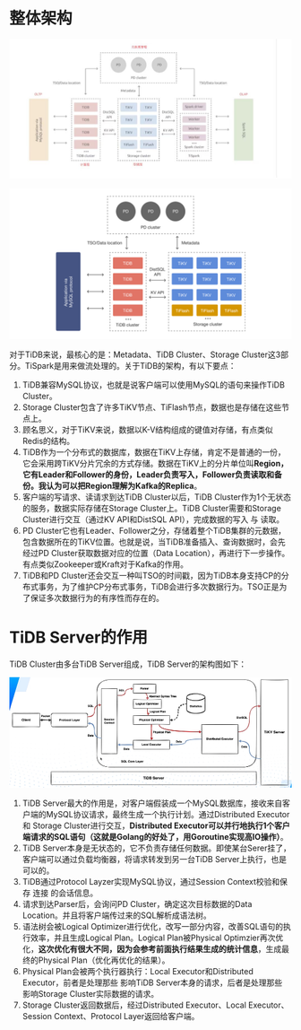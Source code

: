 # 整体架构

![01](01-TiDB的架构.assets/01.png)

![02](01-TiDB的架构.assets/02.png)

对于TiDB来说，最核心的是：Metadata、TiDB Cluster、Storage Cluster这3部分。TiSpark是用来做流处理的。关于TiDB的架构，有以下要点：

1. TiDB兼容MySQL协议，也就是说客户端可以使用MySQL的语句来操作TiDB Cluster。
2. Storage Cluster包含了许多TiKV节点、TiFlash节点，数据也是存储在这些节点上。
3. 顾名思义，对于TiKV来说，数据以K-V结构组成的键值对存储，有点类似Redis的结构。
4. TiDB作为一个分布式的数据库，数据在TiKV上存储，肯定不是普通的一份，它会采用跨TiKV分片冗余的方式存储。数据在TiKV上的分片单位叫**Region，它有Leader和Follower的身份，Leader负责写入，Follower负责读取和备份。我认为可以把Region理解为Kafka的Replica**。
5. 客户端的写请求、读请求到达TiDB Cluster以后，TiDB Cluster作为1个无状态的服务，数据实际存储在Storage Cluster上。TiDB Cluster需要和Storage Cluster进行交互（通过KV API和DistSQL API），完成数据的写入 与 读取。
6. PD Cluster它也有Leader、Follower之分，存储着整个TiDB集群的元数据，包含数据所在的TiKV位置。也就是说，当TiDB准备插入、查询数据时，会先经过PD Cluster获取数据对应的位置（Data Location），再进行下一步操作。有点类似Zookeeper或Kraft对于Kafka的作用。
7. TiDB和PD Cluster还会交互一种叫TSO的时间戳，因为TiDB本身支持CP的分布式事务，为了维护CP分布式事务，TiDB会进行多次数据行为。TSO正是为了保证多次数据行为的有序性而存在的。

# TiDB Server的作用

TiDB Cluster由多台TiDB Server组成，TiDB Server的架构图如下：

![03](01-TiDB的架构.assets/03.png)

1. TiDB Server最大的作用是，对客户端假装成一个MySQL数据库，接收来自客户端的MySQL协议请求，最终生成一个执行计划。通过Distributed Executor 和 Storage Cluster进行交互，**Distributed Executor可以并行地执行1个客户端请求的SQL语句（这就是Golang的好处了，用Goroutine实现高IO操作）**。
2. TiDB Server本身是无状态的，它不负责存储任何数据。即使某台Serer挂了，客户端可以通过负载均衡器，将请求转发到另一台TiDB Server上执行，也是可以的。
3. TiDB通过Protocol Layzer实现MySQL协议，通过Session Context校验和保存 连接 的会话信息。
4. 请求到达Parser后，会询问PD Cluster，确定这次目标数据的Data Location。并且将客户端传过来的SQL解析成语法树。
5. 语法树会被Logical Optimizer进行优化，改写一部分内容，改善SQL语句的执行效率，并且生成Logical Plan。Logical Plan被Physical Optimzier再次优化，**这次优化有很大不同，因为会参考前面执行结果生成的统计信息**，生成最终的Physical Plan（优化再优化的结果）。
6. Physical Plan会被两个执行器执行：Local Executor和Distributed Executor，前者是处理那些 影响TiDB Server本身的请求，后者是处理那些 影响Storage Cluster实际数据的请求。
7. Storage Cluster返回数据后，经过Distributed Executor、Local Executor、Session Context、Protocol Layer返回给客户端。
